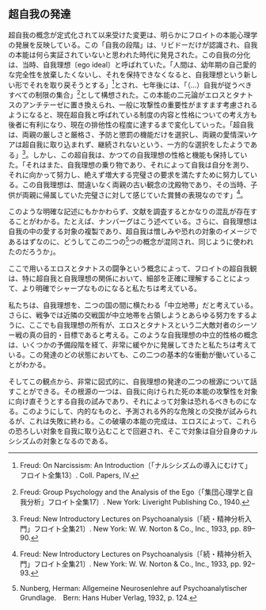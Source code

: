 ## 超自我の発達
<!-- THE DEVELOPMENT OF THE SUPEREGO -->

超自我の概念が定式化されて以来受けた変更は、明らかにフロイトの本能心理学の発展を反映している。この「自我の段階」は、リビドーだけが認識され、自我の本能は何ら実証されていないと思われた時代に発見された。この自我の分化は、当時、自我理想〔ego ideal〕と呼ばれていた。「人間は、幼年期の自己愛的な完全性を放棄したくないし、それを保持できなくなると、自我理想という新しい形でそれを取り戻そうとする」[^5]とされ、七年後には、「（...）自我が従うべきすべての制限の集合」[^6]として構想された。この本能の二元論がエロスとタナトスのアンチテーゼに置き換えられ、一般に攻撃性の重要性がますます考慮されるようになると、現在超自我と呼ばれている制度の内容と性格についての考え方も後者に有利になり、現在の排他性の程度に達するまで変化していった。「超自我は、両親の厳しさと厳格さ、予防と懲罰の機能だけを選択し、両親の愛情深いケアは超自我に取り込まれず、継続されないという、一方的な選択をしたようである」[^7]。しかし、この超自我は、かつての自我理想の性格と機能も保持していた。「それはまた、自我理想の乗り物であり、それによって自我は自分を測り、それに向かって努力し、絶えず増大する完璧さの要求を満たすために努力している。この自我理想は、間違いなく両親の古い観念の沈殿物であり、その当時、子供が両親に帰属していた完璧さに対して感じていた賞賛の表現なのです」[^8]。
<!-- The modifications which the concept of the superego has undergone since its formulation clearly mirror the development of the freudian instinct psychology. This 'stage of the ego' was discovered at a time when the libido alone was recognized, and the ego instincts seemed in no way demonstrable. This differentiation in the ego was then called the ego ideal: 'Man does not want to forgo the narcissistic completeness of childhood, and when he cannot hold on to it … he tries to regain it in the new form of the ego ideal.'5 Seven years later it was conceived of as '… the sum of all the restrictions to which the ego is supposed to submit'.6 Following replacement of this instinct dualism by the antithesis of Eros and Thanatos, and to the extent to which in general the importance of aggression was increasingly taken into account, there occurred a shift, in favor of the latter, in the conception of the content and character of the institution now called superego, till the current degree of exclusiveness was reached: 'The superego seems to have made a one-sided selection, to have chosen only the harshness and severity of the parents, their preventive and punitive functions, while their loving care is not taken up and continued by it'.7 This superego, however, retained also the character and the function of the former ego ideal: 'It is also the vehicle of the ego ideal, by which the ego measures itself, toward which it strives, and whose demands for everincreasing perfection it is always striving to fulfil. No doubt this ego ideal is a precipitation of the old idea of the parents, an expression of the admiration 8 which the child felt for the perfection which it at that time ascribed to them.' -->

[^5]: Freud: On Narcissism: An Introduction〔「ナルシシズムの導入にむけて」フロイト全集13〕. Coll. Papers, IV.
[^6]: Freud: Group Psychology and the Analysis of the Ego〔「集団心理学と自我分析」フロイト全集17〕. New York: Liveright Publishing Co., 1940.
[^7]: Freud: New Introductory Lectures on Psychoanalysis〔「続・精神分析入門」フロイト全集21〕. New York: W. W. Norton & Co., Inc., 1933, pp. 89–90.
[^8]: Freud: New Introductory Lectures on Psychoanalysis〔「続・精神分析入門」フロイト全集21〕. New York: W. W. Norton & Co., Inc., 1933, pp. 92–93.

このような明確な記述にもかかわらず、文献を調査するとかなりの混乱が存在することがわかる。たとえば、ナンバーグはこう述べている。さらに、自我理想は自我の中の愛する対象の複製であり、超自我は憎しみや恐れの対象のイメージであるはずなのに、どうしてこの二つの[^9]つの概念が混同され、同じように使われたのだろうか」。
<!-- Despite these definite statements, there exists considerable confusion, as a survey of the literature shows. Nunberg, for example, states: 'If, furthermore, the ego ideal is supposed to be a replica of the loved objects in the ego, and the superego an image of the hated and feared objects, how is it that these two 9 concepts were confused, and used interchangeably?' -->
[^9]: Nunberg, Herman: Allgemeine Neurosenlehre auf Psychoanalytischer Grundlage.　Bern: Hans Huber Verlag, 1932, p. 124.

ここで用いるエロスとタナトスの闘争という概念によって、フロイトの超自我観は、特に超自我と自我理想の関係において、細部を正確に理解することによって、より明確でシャープなものになると私たちは考えている。
<!-- We believe that, with the concept of the struggle between Eros and Thanatos which we here use, Freud's view of the superego will gain in clarity and sharpness by a precise understanding of details, especially in the relationship between superego and ego ideal. -->

私たちは、自我理想を、二つの国の間に横たわる「中立地帯」だと考えている。さらに、戦争では近隣の交戦国が中立地帯を占領しようとあらゆる努力をするように、ここでも自我理想の所有が、エロスとタナトスという二大敵対者のシーソー戦の真の目的・目標であると考える。このような自我理想の中立的性格の概念は、いくつかの予備段階を経て、非常に緩やかに発展してきたと私たちは考えている。この発達のどの状態においても、この二つの基本的な衝動が働いていることがわかる。
<!-- We conceive the ego ideal to be a 'neutral zone', lying between two countries. We believe further that, just as in war every effort is made by neighboring belligerents to occupy at the outset any neutral strip of land, here too the possession of the ego ideal is the real goal and object of the seesaw struggle between the two great opponents, Eros and Thanatos. This conception of the neutral character of the ego ideal is, in our view, a very gradual development, traversing a number of preliminary stages. In every state of this development we find the two basic drives to be at work, and from this point of view one may, very schematically, speak of two roots of ego ideal development. One of these consists of the attempt of the ego to redirect upon objects the aggression of the death instinct, which is aimed against the ego, whereby these objects become something to be feared. There is thus an attempted exchange of an inner for a projected external danger which, however, miscarries. This consummation of the instinct of destruction is parried by Eros by the incorporation of these fearsome objects into the ego, where they become the subject of one's own narcissism. -->

そしてこの観点から、非常に図式的に、自我理想の発達の二つの根源について話すことができる。その根源の一つは、自我に向けられた死の本能の攻撃性を対象に向け直そうとする自我の試みであり、それによって対象は恐れるべきものになる。このようにして、内的なものと、予測される外的な危険との交換が試みられるが、これは失敗に終わる。この破壊の本能の完成は、エロスによって、これらの恐ろしい対象を自我に取り込むことで回避され、そこで対象は自分自身のナルシシズムの対象となるのである。
<!-- , and from this point of view one may, very schematically, speak of two roots of ego ideal development. One of these consists of the attempt of the ego to redirect upon objects the aggression of the death instinct, which is aimed against the ego, whereby these objects become something to be feared. There is thus an attempted exchange of an inner for a projected external danger which, however, miscarries. This consummation of the instinct of destruction is parried by Eros by the incorporation of these fearsome objects into the ego, where they become the subject of one's own narcissism. -->
